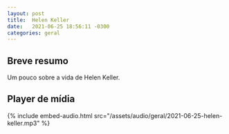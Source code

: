 ```yaml
---
layout: post
title:  Helen Keller
date:   2021-06-25 18:56:11 -0300
categories: geral
---
```


## Breve resumo
Um pouco sobre a vida de Helen Keller.

## Player de mídia
{% include embed-audio.html src="/assets/audio/geral/2021-06-25-helen-keller.mp3" %}

